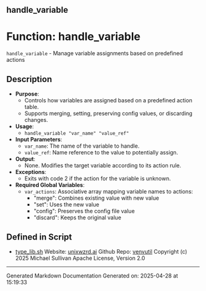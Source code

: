 ## handle_variable
# Function: handle_variable
`handle_variable` - Manage variable assignments based on predefined actions
## Description
- **Purpose**:
  - Controls how variables are assigned based on a predefined action table.
  - Supports merging, setting, preserving config values, or discarding changes.
- **Usage**:
  - `handle_variable "var_name" "value_ref"`
- **Input Parameters**:
  - `var_name`: The name of the variable to handle.
  - `value_ref`: Name reference to the value to potentially assign.
- **Output**:
  - None. Modifies the target variable according to its action rule.
- **Exceptions**:
  - Exits with code 2 if the action for the variable is unknown.
- **Required Global Variables**:
  - `var_actions`: Associative array mapping variable names to actions:
    - "merge": Combines existing value with new value
    - "set": Uses the new value
    - "config": Preserves the config file value
    - "discard": Keeps the original value

## Defined in Script

* [type_lib.sh](../type_lib_sh.md)
Website: [unixwzrd.ai](https://unixwzrd.ai)
Github Repo: [venvutil](https://github.com/unixwzrd/venvutil)
Copyright (c) 2025 Michael Sullivan
Apache License, Version 2.0

---

Generated Markdown Documentation
Generated on: 2025-04-28 at 15:19:33
